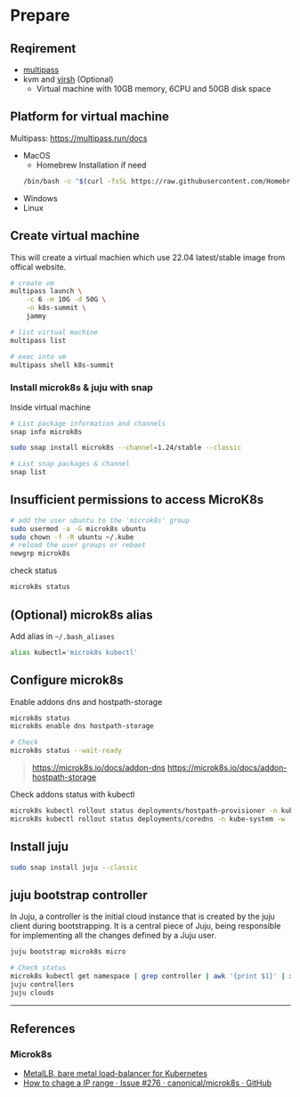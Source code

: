 # Prepare

## Reqirement

* [multipass](https://multipass.run/)
* kvm and [virsh](https://www.libvirt.org/manpages/virsh.html) (Optional)
    * Virtual machine with 10GB memory, 6CPU and 50GB disk space

## Platform for virtual machine

Multipass: https://multipass.run/docs

* MacOS
  * Homebrew Installation if need
  ``` bash
  /bin/bash -c "$(curl -fsSL https://raw.githubusercontent.com/Homebrew/install/master/install.sh)"
  ```
* Windows
* Linux

## Create virtual machine

This will create a virtual machien which use 22.04 latest/stable image from offical website.

```sh
# create vm
multipass launch \
    -c 6 -m 10G -d 50G \
    -n k8s-summit \
    jammy

# list virtual machine
multipass list

# exec into vm
multipass shell k8s-summit
```

### Install microk8s & juju with snap

Inside virtual machine

```sh
# List package information and channels
snap info microk8s

sudo snap install microk8s --channel=1.24/stable --classic

# List snap packages & channel
snap list
```

## Insufficient permissions to access MicroK8s

```sh
# add the user ubuntu to the 'microk8s' group
sudo usermod -a -G microk8s ubuntu
sudo chown -f -R ubuntu ~/.kube
# reload the user groups or reboot
newgrp microk8s
```

check status 

```sh
microk8s status
```

## (Optional) microk8s alias

Add alias in `~/.bash_aliases`

```sh
alias kubectl='microk8s kubectl'
```

## Configure microk8s

Enable addons dns and hostpath-storage

```sh
microk8s status
microk8s enable dns hostpath-storage

# Check
microk8s status --wait-ready
```

> https://microk8s.io/docs/addon-dns
> https://microk8s.io/docs/addon-hostpath-storage

Check addons status with kubectl

```sh
microk8s kubectl rollout status deployments/hostpath-provisioner -n kube-system -w
microk8s kubectl rollout status deployments/coredns -n kube-system -w
```

## Install juju 

```sh
sudo snap install juju --classic
```

## juju bootstrap controller

In Juju, a controller is the initial cloud instance that is created by the juju client during bootstrapping. It is a central piece of Juju, being responsible for implementing all the changes defined by a Juju user.


```sh
juju bootstrap microk8s micro

# Check status
microk8s kubectl get namespace | grep controller | awk '{print $1}' | xargs microk8s kubectl get all -n
juju controllers
juju clouds
```

---

## References

### Microk8s

* [MetalLB, bare metal load-balancer for Kubernetes](https://metallb.universe.tf/)
* [How to chage a IP range · Issue #276 · canonical/microk8s · GitHub](https://github.com/canonical/microk8s/issues/276#issuecomment-687663776)
